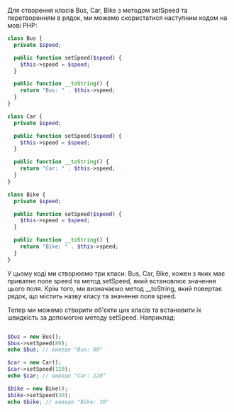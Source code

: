 

Для створення класів Bus, Car, Bike з методом setSpeed та перетворенням в рядок, ми можемо скористатися наступним кодом на мові PHP:

```php
class Bus {
  private $speed;

  public function setSpeed($speed) {
    $this->speed = $speed;
  }

  public function __toString() {
    return "Bus: " . $this->speed;
  }
}

class Car {
  private $speed;

  public function setSpeed($speed) {
    $this->speed = $speed;
  }

  public function __toString() {
    return "Car: " . $this->speed;
  }
}

class Bike {
  private $speed;

  public function setSpeed($speed) {
    $this->speed = $speed;
  }

  public function __toString() {
    return "Bike: " . $this->speed;
  }
}


```

У цьому коді ми створюємо три класи: Bus, Car, Bike, кожен з яких має приватне поле speed та метод setSpeed, який встановлює значення цього поля. Крім того, ми визначаємо метод __toString, який повертає рядок, що містить назву класу та значення поля speed.

Тепер ми можемо створити об'єкти цих класів та встановити їх швидкість за допомогою методу setSpeed. Наприклад:

```php

$bus = new Bus();
$bus->setSpeed(80);
echo $bus; // виведе "Bus: 80"

$car = new Car();
$car->setSpeed(120);
echo $car; // виведе "Car: 120"

$bike = new Bike();
$bike->setSpeed(30);
echo $bike; // виведе "Bike: 30"

```